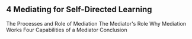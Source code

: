 ## 4 Mediating for Self-Directed Learning

The Processes and Role of Mediation The Mediator's Role Why Mediation Works Four Capabilities of a Mediator Conclusion